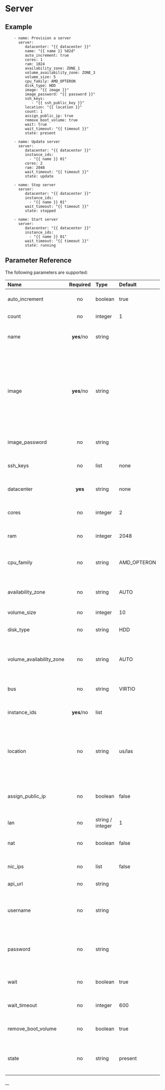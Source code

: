 # Server

## Example

```text
    - name: Provision a server
      server:
         datacenter: "{{ datacenter }}"
         name: "{{ name }} %02d"
         auto_increment: true
         cores: 1
         ram: 1024
         availability_zone: ZONE_1
         volume_availability_zone: ZONE_3
         volume_size: 5
         cpu_family: AMD_OPTERON
         disk_type: HDD
         image: "{{ image }}"
         image_password: "{{ password }}"
         ssh_keys:
            - "{{ ssh_public_key }}"
         location: "{{ location }}"
         count: 1
         assign_public_ip: true
         remove_boot_volume: true
         wait: true
         wait_timeout: "{{ timeout }}"
         state: present

    - name: Update server
      server:
         datacenter: "{{ datacenter }}"
         instance_ids:
           - "{{ name }} 01"
         cores: 2
         ram: 2048
         wait_timeout: "{{ timeout }}"
         state: update

    - name: Stop server
      server:
         datacenter: "{{ datacenter }}"
         instance_ids:
           - "{{ name }} 01"
         wait_timeout: "{{ timeout }}"
         state: stopped

    - name: Start server
      server:
         datacenter: "{{ datacenter }}"
         instance_ids:
           - "{{ name }} 01"
         wait_timeout: "{{ timeout }}"
         state: running
```

## Parameter Reference

The following parameters are supported:

| Name | Required | Type | Default | Description |
| :--- | :---: | :--- | :--- | :--- |
| auto\_increment | no | boolean | true | Whether or not to increment created servers. |
| count | no | integer | 1 | The number of servers to create. |
| name | **yes**/no | string |  | The name of the server\(s\). Required only for `state='present'`. |
| image | **yes**/no | string |  | Image, snapshot ID or image alias to be used as template for the volume of the server. If image alias is used, provide the location and the disk_type too, in order to identify the correct image ID.  Required only for `state='present'`. |
| image\_password | no | string |  | Password set for the administrative user. |
| ssh\_keys | no | list | none | List of public SSH keys allowing access to the server. |
| datacenter | **yes** | string | none | The datacenter where the server is located. |
| cores | no | integer | 2 | The number of CPU cores to allocate to the server. |
| ram | no | integer | 2048 | The amount of memory to allocate to the server. |
| cpu\_family | no | string | AMD\_OPTERON | The CPU family type of the server: **AMD\_OPTERON**, INTEL\_XEON, INTEL\_SKYLAKE |
| availability\_zone | no | string | AUTO | The availability zone assigned to the server: **AUTO**, ZONE\_1, ZONE\_2 |
| volume\_size | no | integer | 10 | The size in GB of the boot volume. |
| disk\_type | no | string | HDD | The type of disk the volume will use: **HDD**, SSD |
| volume\_availability\_zone | no | string | AUTO | The storage availability zone assigned to the volume: **AUTO**, ZONE\_1, ZONE\_2, ZONE\_3 |
| bus | no | string | VIRTIO | The bus type for the volume: **VIRTIO**, IDE |
| instance\_ids | **yes**/no | list |  | List of instance IDs or names. **Not required** for `state='present'`. |
| location | no | string | us/las | The datacenter location used only if the module creates a default datacenter: us/las, us/ewr, de/fra, de/fkb, de/txl, gb/lhr |
| assign\_public\_ip | no | boolean | false | This will assign the server to the public LAN. The LAN is created if no LAN exists with public Internet access. |
| lan | no | string / integer | 1 | The LAN ID / Name for the server. |
| nat | no | boolean | false | The private IP address has outbound access to the Internet. |
| nic\_ips | no | list | false | List of IPs to be set in the included NIC of the server. |
| api\_url | no | string |  | The Ionos API base URL. |
| username | no | string |  | The Ionos username. Overrides the IONOS\_USERNAME environment variable. |
| password | no | string |  | The Ionos password. Overrides the IONOS\_PASSWORD environment variable. |
| wait | no | boolean | true | Wait for the instance to be in state 'running' before continuing. |
| wait\_timeout | no | integer | 600 | The number of seconds until the wait ends. |
| remove\_boot\_volume | no | boolean | true | Remove the boot volume of the server being deleted. |
| state | no | string | present | Indicate desired state of the resource: **present**, absent, running, stopped, update |

\_\_

